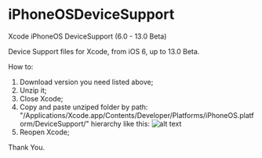 # iPhoneOSDeviceSupport
Xcode iPhoneOS DeviceSupport (6.0 - 13.0 Beta)

Device Support files for Xcode, from iOS 6, up to 13.0 Beta.

How to:

1) Download version you need listed above;
2) Unzip it;
3) Close Xcode;
4) Copy and paste unziped folder by path: "/Applications/Xcode.app/Contents/Developer/Platforms/iPhoneOS.platform/DeviceSupport/" hierarchy like this:
![alt text](https://github.com/filsv/watchOSDeviceSupport/raw/master/Screen%20Shot%202019-08-02%20at%2015.05.08.png)
5) Reopen Xcode;

Thank You.
